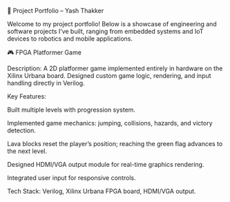 🚀 Project Portfolio – Yash Thakker

Welcome to my project portfolio! Below is a showcase of engineering and software projects I’ve built, ranging from embedded systems and IoT devices to robotics and mobile applications.


🎮 FPGA Platformer Game

Description:
A 2D platformer game implemented entirely in hardware on the Xilinx Urbana board. Designed custom game logic, rendering, and input handling directly in Verilog.

Key Features:

Built multiple levels with progression system.

Implemented game mechanics: jumping, collisions, hazards, and victory detection.

Lava blocks reset the player’s position; reaching the green flag advances to the next level.

Designed HDMI/VGA output module for real-time graphics rendering.

Integrated user input for responsive controls.

Tech Stack: Verilog, Xilinx Urbana FPGA board, HDMI/VGA output.
